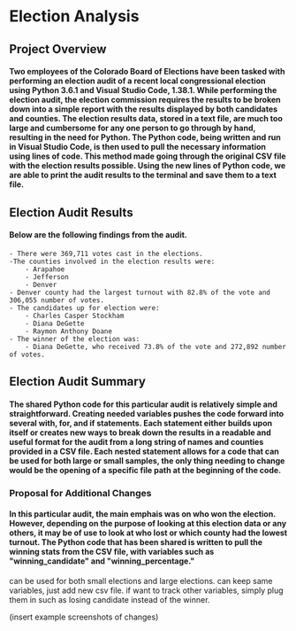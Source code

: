 # Election Analysis
## Project Overview
#### Two employees of the Colorado Board of Elections have been tasked with performing an election audit of a recent local congressional election using Python 3.6.1 and Visual Studio Code, 1.38.1. While performing the election audit, the election commission requires the results to be broken down into a simple report with the results displayed by both candidates and counties. The election results data, stored in a text file, are much too large and cumbersome for any one person to go through by hand, resulting in the need for Python. The Python code, being written and run in Visual Studio Code, is then used to pull the necessary information using lines of code. This method made going through the original CSV file with the election results possible. Using the new lines of Python code, we are able to print the audit results to the terminal and save them to a text file. 

## Election Audit Results 
#### Below are the following findings from the audit. 
    - There were 369,711 votes cast in the elections. 
    -The counties involved in the election results were:
        - Arapahoe
        - Jefferson
        - Denver
    - Denver county had the largest turnout with 82.8% of the vote and 306,055 number of votes. 
    - The candidates up for election were: 
        - Charles Casper Stockham
        - Diana DeGette
        - Raymon Anthony Doane
    - The winner of the election was: 
        - Diana DeGette, who received 73.8% of the vote and 272,892 number of votes. 
        
## Election Audit Summary
#### The shared Python code for this particular audit is relatively simple and straightforward. Creating needed variables pushes the code forward into several with, for, and if statements. Each statement either builds upon itself or creates new ways to break down the results in a readable and useful format for the audit from a long string of names and counties provided in a CSV file. Each nested statement allows for a code that can be used for both large or small samples, the only thing needing to change would be the opening of a specific file path at the beginning of the code. 
### Proposal for Additional Changes
#### In this particular audit, the main emphais was on who won the election. However, depending on the purpose of looking at this election data or any others, it may be of use to look at who lost or which county had the lowest turnout. The Python code that has been shared is written to pull the winning stats from the CSV file, with variables such as "winning_candidate" and "winning_percentage."

can be used for both small elections and large elections. can keep same variables, just add new csv file. if want to track other variables, simply plug them in such as losing candidate instead of the winner. 

(insert example screenshots of changes)
